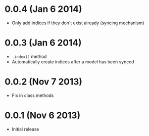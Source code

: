 0.0.4 (Jan 6 2014)
==================

* Only add indices if they don't exist already (syncing mechanism)

0.0.3 (Jan 6 2014)
==================

* `.index()` method
* Automatically create indices after a model has been synced

0.0.2 (Nov 7 2013)
==================

* Fix in class methods

0.0.1 (Nov 6 2013)
==================

* Initial release
